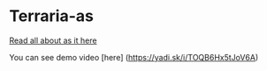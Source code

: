 
# Terraria-as

[Read all about as it here](https://www.canva.com/design/DADxMBPMBjw/WGIOcCKYSCfry5JEaX2fNg/view?utm_content=DADxMBPMBjw&utm_campaign=designshare&utm_medium=link&utm_source=sharebutton#1)

You can see demo video [here] (https://yadi.sk/i/TOQB6Hx5tJoV6A)

